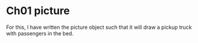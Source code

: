 # Ch01 picture
 
For this, I have written the picture object such that it will draw a pickup truck with passengers in the bed.
